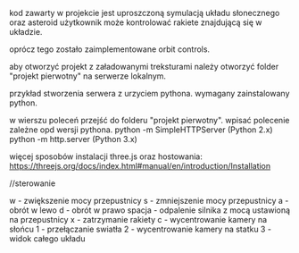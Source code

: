 kod zawarty w projekcie jest uproszczoną symulacją układu słonecznego oraz asteroid
użytkownik może kontrolować rakiete znajdującą się w układzie.

oprócz tego zostało zaimplementowane orbit controls.

aby otworzyć projekt z załadowanymi treksturami należy otworzyć folder "projekt pierwotny" na serwerze lokalnym.

przykład stworzenia serwera z urzyciem pythona.
wymagany zainstalowany python.

w wierszu poleceń przejść do folderu "projekt pierwotny".
wpisać polecenie zależne opd wersji pythona.
python -m SimpleHTTPServer (Python 2.x)
python -m http.server (Python 3.x)

więcej sposobów instalacji three.js oraz hostowania:
https://threejs.org/docs/index.html#manual/en/introduction/Installation

//sterowanie

w - zwiększenie mocy przepustnicy
s - zmniejszenie mocy przepustnicy
a - obrót w lewo
d - obrót w prawo
spacja - odpalenie silnika z mocą ustawioną na przepustnicy
x - zatrzymanie rakiety
c - wycentrowanie kamery na słońcu
1 - przełączanie swiatła
2 - wycentrowanie kamery na statku
3 - widok całego układu